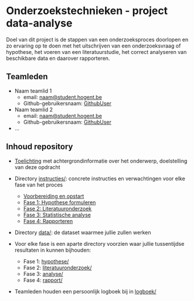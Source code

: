 # Onderzoekstechnieken - project data-analyse

Doel van dit project is de stappen van een onderzoeksproces doorlopen en zo ervaring op te doen met het uitschrijven van een onderzoeksvraag of hypothese, het voeren van een literatuurstudie, het correct analyseren van beschikbare data en daarover rapporteren.

## Teamleden

- Naam teamlid 1
    - email: [naam@student.hogent.be](mailto:naam@student.hogent.be)
    - Github-gebruikersnaam: [GithubUser](https://github.com/GithubUser)
- Naam teamlid 2
    - email: [naam@student.hogent.be](mailto:naam@student.hogent.be)
    - Github-gebruikersnaam: [GithubUser](https://github.com/GithubUser)
- ...

## Inhoud repository

- [Toelichting](toelichting.md) met achtergrondinformatie over het onderwerp, doelstelling van deze opdracht
- Directory [instructies/](instructies/): concrete instructies en verwachtingen voor elke fase van het proces
    - [Voorbereiding en opstart](instructies/voorbereiding.md)
    - [Fase 1: Hypothese formuleren](instructies/hypothese.md)
    - [Fase 2: Literatuuronderzoek](instructies/literatuuronderzoek.md)
    - [Fase 3: Statistische analyse](instructies/analyse.md)
    - [Fase 4: Rapporteren](instructies/rapporteren.md)

- Directory [data/](data/): de dataset waarmee jullie zullen werken
- Voor elke fase is een aparte directory voorzien waar jullie tussentijdse resultaten in kunnen bijhouden:
    - Fase 1: [hypothese/](hypothese/)
    - Fase 2: [literatuuronderzoek/](literatuuronderzoek/)
    - Fase 3: [analyse/](analyse/)
    - Fase 4: [rapport/](rapport/)
- Teamleden houden een persoonlijk logboek bij in [logboek/](logboek/)
